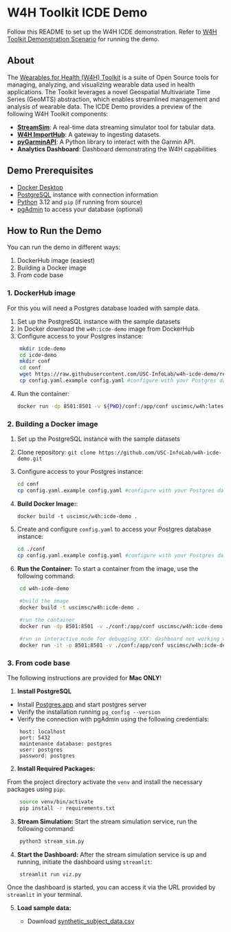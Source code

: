 # W4H Toolkit ICDE Demo

Follow this README to set up the W4H ICDE demonstration. Refer to [W4H Toolkit Demonstration Scenario](DEMO_SCENARIO.md) for running the demo.

## About

The [Wearables for Health (W4H) Toolkit](https://infolab.usc.edu/projects/W4H/) is a suite of Open Source tools for managing, analyzing, and visualizing wearable data used in health applications. The Toolkit leverages a novel Geospatial Multivariate Time Series (GeoMTS) abstraction, which enables streamlined management and analysis of wearable data. The ICDE Demo provides a preview of the following W4H Toolkit components:

- **[StreamSim](https://github.com/USC-InfoLab/StreamSim)**: A real-time data streaming simulator tool for tabular data.
- **[W4H ImportHub](https://github.com/USC-InfoLab/W4H-ImportHub)**: A gateway to ingesting datasets.
- **[pyGarminAPI](https://github.com/USC-InfoLab/pyGarminAPI)**: A Python library to interact with the Garmin API.
- **Analytics Dashboard**: Dashboard demonstrating the W4H capabilities

## Demo Prerequisites

- [Docker Desktop](https://www.docker.com/products/docker-desktop/)
- [PostgreSQL](https://www.postgresql.org/) instance with connection information
- [Python](https://www.python.org/) 3.12 and `pip` (if running from source)
- [pgAdmin](https://www.pgadmin.org/) to access your database (optional)

## How to Run the Demo

You can run the demo in different ways:

1. DockerHub image (easiest)
2. Building a Docker image
3. From code base

### 1. DockerHub image

For this you will need a Postgres database loaded with sample data.

1. Set up the PostgreSQL instance with the sample datasets
2. In Docker download the `w4h:icde-demo` image from DockerHub
3. Configure access to your Postgres instance:

```bash
    mkdir icde-demo
    cd icde-demo
    mkdir conf
    cd conf
    wget https://raw.githubusercontent.com/USC-InfoLab/w4h-icde-demo/refs/heads/main/config/config.yaml.example
    cp config.yaml.example config.yaml #configure with your Postgres database information
```

4. Run the container:

    ```bash
    docker run -dp 8501:8501 -v ${PWD}/conf:/app/conf uscimsc/w4h:latest
    ```

### 2. Building a Docker image

1. Set up the PostgreSQL instance with the sample datasets
2. Clone repository: `git clone https://github.com/USC-InfoLab/w4h-icde-demo.git`
3. Configure access to your Postgres instance:

    ```bash
    cd conf
    cp config.yaml.example config.yaml #configure with your Postgres database information
    ```

4. **Build Docker Image:**:

    ```shell
    docker build -t uscimsc/w4h:icde-demo .
    ```

5. Create and configure `config.yaml` to access your Postgres database instance:

    ```bash
    cd ./conf
    cp config.yaml.example config.yaml #configure with your Postgres database information
    ```

6. **Run the Container:** To start a container from the image, use the following command:

```bash
    cd w4h-icde-demo
    
    #build the image
    docker build -t uscimsc/w4h:icde-demo .

    #run the container
    docker run -dp 8501:8501 -v ./conf:/app/conf uscimsc/w4h:icde-demo

    #run in interactive mode for debugging XXX: dashboard not working with this
    docker run -it -p 8501:8501 -v ./conf:/app/conf uscimsc/w4h:icde-demo /bin/zsh
```

### 3. From code base

The following instructions are provided for **Mac ONLY**!

1. **Install PostgreSQL**

- Install [Postgres.app](https://postgresapp.com/downloads.html) and start postgres server
- Verify the installation running `pg_config --version`
- Verify the connection with pgAdmin using the following credentials:

```plaintext
    host: localhost
    port: 5432
    maintenance database: postgres
    user: postgres
    password: postgres
```

2. **Install Required Packages:**

From the project directory activate the `venv` and install the necessary packages using `pip`:

```bash
    source venv/bin/activate
    pip install -r requirements.txt
```

3. **Stream Simulation:**
Start the stream simulation service, run the following command:

```bash
    python3 stream_sim.py
```

4. **Start the Dashboard:**
After the stream simulation service is up and running, initiate the dashboard using `streamlit`:

```bash
    streamlit run viz.py
```

Once the dashboard is started, you can access it via the URL provided by `streamlit` in your terminal.

5. **Load sample data:**

    - Download [synthetic_subject_data.csv](https://drive.google.com/file/d/1yAx63xeIwhI_8_1pUqGX2JWbkuFb8e3l/view?usp=sharing)


